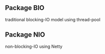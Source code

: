 ## Package BIO
traditional blocking-IO model using thread-pool

## Package NIO
non-blocking-IO using Netty